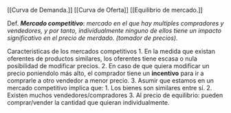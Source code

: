 [[Curva de Demanda.]]
[[Curva de Oferta]]
[[Equilibrio de mercado.]]


Def. ***Mercado competitivo***: *mercado en el que hay multiples compradores y vendedores, y por tanto, individualmente ninguno de ellos tiene un impacto significativo en el precio de merdado. (tomador de precios).*


Caracteristicas de los mercados competitivos 
	1. En la medida que existan oferentes de productos similares, los oferentes tiene escasa o nula posibilidad de modificar precios.
	2. En caso de que quiera modificar un precio poniendolo más alto, el comprador tiene un **incentivo** para ir a comprarle a otro vendedor a menor precio.
	3. Asumir que estamos en un mercado competitivo implica que: 
		1. Los bienes son similares entre sí.
		2. Existen muchos vendedores/compradores
		3. Al precio de equilibrio: pueden comprar/vender la cantidad que quieran individualmente.

